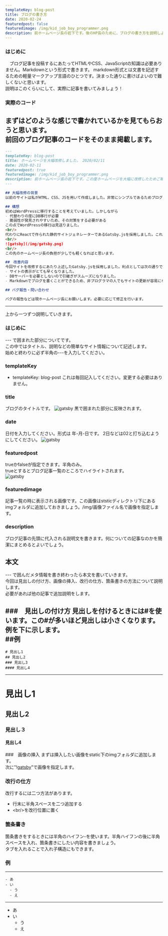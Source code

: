 ```yaml
---
templateKey: blog-post
title: ブログの書き方 
date: 2020-02-24
featuredpost: false
featuredimage: /img/kid_job_boy_programmer.png
description: 前ホームページ長の岩下です。後のHP長のために、ブログの書き方を説明しようと思います。
---
```


### はじめに
　ブログ記事を投稿するにあたってHTMLやCSS、JavaScriptの知識は必要ありません。Markdownという形式で書きます。
markdown形式とは文書を記述するための軽量マークアップ言語のひとつです。決まった通りに書けばよいので難しくないと思います。  
説明はこのくらいにして、実際に記事を書いてみましょう！

### 実際のコード
まずはどのような感じで書かれているかを見てもらおうと思います。  
前回のブログ記事のコードをそのまま掲載します。
---

```Markdown:blog-post2020.md
---
templateKey: blog-post
title: ホームページを大幅改修しました。 2020/02/11
date: 2020-02-11
featuredpost: true
featuredimage: /img/kid_job_boy_programmer.png
description: 前ホームページ長の岩下です。この度ホームページを大幅に改修したためご報告させていただきます。
---

## 大幅改修の背景
以前のサイトは私がHTML、CSS、JSを用いて作成しました。非常にシンプルであるためプログラムに馴染みのない人でも改修できると考えていましたが、HP長の引継ぎをする中で情報系に馴染みのない人には学習コストが高い事を実感しました。サイトを更新する大変さが足枷となり、更新されなくなるのは残念であるため、プログラミングになじみのない人でも更新しやすいように改修しました。

## 構想
初めはWordPressに移行することを考えていました。しかしながら
- 代替わりの度にDB移行が必要
- 脆弱性が発見されやすいため、その対策をする必要がある  
この点でWordPressの移行は見送りました。  
<br/>
代わりにReactで作られた静的サイトジェネレーターであるGatsby.jsを採用しました。これにより、Markdown形式で書いたものがブログの記事として使えるようになりました。HTMLなどの知識を必要としないため学習コストがかなり下がったと思います。また、markdownで書いた記事を上げると、自動的にトップページに表示されるようになっています。
<br/>
![gatsby](/img/gatsby.png)
<br/>
この先のホームページ長の負担が少しでも軽くなればと思います。

##　改善内容
今回サイトを改修するにあたり上述したGatsby.jsを採用しました。利点としては次の通りです。
- サイトの表示がとても早くなりました。
- DBサーバーを必要としないので引継ぎがスムーズになりました。
- Markdownでブログを書くことができるため、非プログラマの人でもサイトの更新が容易になりました。

## バグ報告・問い合わせ

バグの報告などは現ホームページ長にお願いします。必要に応じて修正を行います。

```
---
上から一つずつ説明していきます。
### はじめに
--- で囲まれた部分についてです。  
この中ではタイトル、説明などの簡単なサイト情報について記述します。  
始めと終わりに必ず半角の---を入力してください。  

### templateKey
- templateKey: blog-post
これは毎回記入してください。変更する必要はありません。

### title
ブログのタイトルです。
![gatsby](/img/title.png)
黒で囲まれた部分に反映されます。

### date
日付を入力してください。形式は 年-月-日です。
2日などは02と打ち込むようにしてください。
![gatsby](/img/date.png)

### featuredpost
trueかfalseが指定できます。半角のみ。  
trueとするとブログ記事一覧のところでハイライトされます。
<br/>
![gatsby](/img/featuredpost.png)

### featuredimage
記事一覧の時に表示される画像です。この画像はststicディレクトリ下にあるimgフォルダに追加しておきましょう。/img/画像ファイル名で画像を指定します。

### description
ブログ記事の先頭に代入される説明文を書きます。何についての記事なのかを簡潔にまとめるとよいでしょう。

## 本文
--- で囲んだメタ情報を書き終わったら本文を書いていきます。  
今回は見出しの付け方、画像の挿入、改行の仕方、箇条書きの方法について説明します。  
必要があれば他の記事で追加説明をします。

###　見出しの付け方
見出しを付けるときには#を使います。この#が多いほど見出しは小さくなります。例を下に示します。  
##例
---
```
# 見出し1
## 見出し2
### 見出し3
#### 見出し4
```
---
# 見出し1
## 見出し2
### 見出し３
#### 見出し4

###　画像の挿入
まずは挿入したい画像をstatic下のimgフォルダに追加します。  
次に"\![gatsby](/img/画像ファイル)"で画像を指定します。  

### 改行の仕方
改行するには二つ方法があります。
- 行末に半角スペースを二つ追加する
- \<br/>を改行位置に置く

### 箇条書き
箇条書きをするときには半角のハイフン-を使います。半角ハイフンの後に半角スペースを入れ、箇条書きにしたい内容を書きましょう。  
タブを入れることで入れ子構造にもできます。
### 例
---
```
- あ
- い
  - う
  - え
```
---
- あ
- い
  - う
  - え